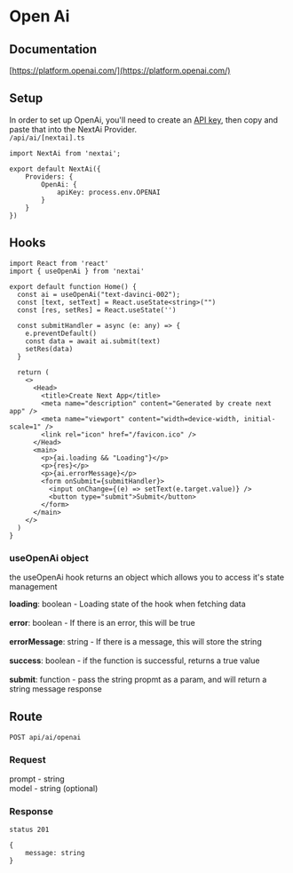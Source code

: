 # Open Ai

## Documentation

[https://platform.openai.com/](https://platform.openai.com/)

## Setup

In order to set up OpenAi, you'll need to create an [API key](https://platform.openai.com/), then copy and paste that into the NextAi Provider. <br />
`/api/ai/[nextai].ts`
```
import NextAi from 'nextai';

export default NextAi({
    Providers: {
        OpenAi: {
            apiKey: process.env.OPENAI
        }
    }
})

```

## Hooks

```
import React from 'react'
import { useOpenAi } from 'nextai'

export default function Home() {
  const ai = useOpenAi("text-davinci-002");
  const [text, setText] = React.useState<string>("")
  const [res, setRes] = React.useState('')

  const submitHandler = async (e: any) => {
    e.preventDefault()
    const data = await ai.submit(text)
    setRes(data)
  }
  
  return (
    <>
      <Head>
        <title>Create Next App</title>
        <meta name="description" content="Generated by create next app" />
        <meta name="viewport" content="width=device-width, initial-scale=1" />
        <link rel="icon" href="/favicon.ico" />
      </Head>
      <main>
        <p>{ai.loading && "Loading"}</p>
        <p>{res}</p>
        <p>{ai.errorMessage}</p>
        <form onSubmit={submitHandler}>
          <input onChange={(e) => setText(e.target.value)} />
          <button type="submit">Submit</button>
        </form>
      </main>
    </>
  )
}

```

### useOpenAi object
the useOpenAi hook returns an object which allows you to access it's state management

**loading**: boolean - Loading state of the hook when fetching data <br /><br />
**error**: boolean - If there is an error, this will be true <br /><br />
**errorMessage**: string - If there is a message, this will store the string <br /><br />
**success**: boolean - if the function is successful, returns a true value <br /><br />
**submit**: function - pass the string propmt as a param, and will return a string message response

## Route

`POST api/ai/openai`

### Request

prompt - string <br />
model - string (optional)

### Response
`status 201`

```
{
    message: string
}
```


